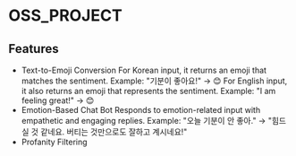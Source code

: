 # OSS_PROJECT

## Features

+ Text-to-Emoji Conversion
For Korean input, it returns an emoji that matches the sentiment.
Example: "기분이 좋아요!" → 😊
For English input, it also returns an emoji that represents the sentiment.
Example: "I am feeling great!" → 😊
+ Emotion-Based Chat Bot
Responds to emotion-related input with empathetic and engaging replies.
Example: "오늘 기분이 안 좋아." → "힘드실 것 같네요. 버티는 것만으로도 잘하고 계시네요!"
+ Profanity Filtering

